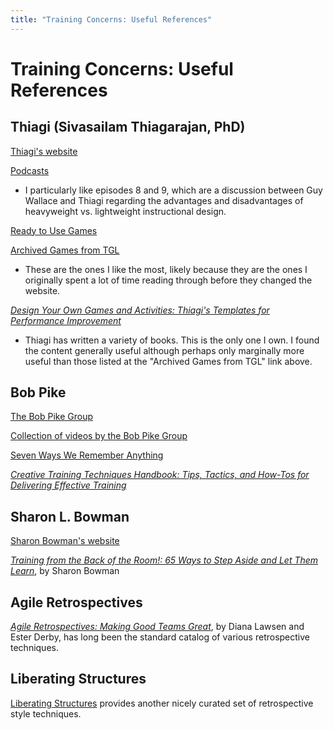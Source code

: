 ```yaml
---
title: "Training Concerns: Useful References"
---
```


# Training Concerns: Useful References

## Thiagi (Sivasailam Thiagarajan, PhD)

[Thiagi's website](http://www.thiagi.com)

[Podcasts](http://www.thiagi.com/resources/#/podcasts-1/)
  + I particularly like episodes 8 and 9, which are a discussion between Guy Wallace and Thiagi regarding the advantages and disadvantages of heavyweight vs. lightweight instructional design.
  
[Ready to Use Games](http://www.thiagi.com/resources/#/games-3/)

[Archived Games from TGL](http://www.thiagi.com/game-list-test)
+ These are the ones I like the most, likely because they are the ones I originally spent a lot of time reading through before they changed the website.

[*Design Your Own Games and Activities: Thiagi's Templates for Performance Improvement*](https://www.amazon.com/gp/product/0787964654)
+ Thiagi has written a variety of books. This is the only one I own. I found the content generally useful although perhaps only marginally more useful than those listed at the "Archived Games from TGL" link above.


## Bob Pike

[The Bob Pike Group](https://www.bobpikegroup.com/)

[Collection of videos by the Bob Pike Group](https://www.youtube.com/user/theBobPikeGroup/videos)

[Seven Ways We Remember Anything](https://www.bobpikegroup.com/trainer-blog/learn-memory-techniques-to-boost-your-learning)

[*Creative Training Techniques Handbook: Tips, Tactics, and How-Tos for Delivering Effective Training*](https://www.amazon.com/gp/product/0874257239)

## Sharon L. Bowman

[Sharon Bowman's website](https://bowperson.com/)

[*Training from the Back of the Room!: 65 Ways to Step Aside and Let Them Learn*](https://www.amazon.com/Training-Back-Room-Aside-Learn/dp/0787996629), by Sharon Bowman


## Agile Retrospectives

[*Agile Retrospectives: Making Good Teams Great*](https://www.amazon.com/dp/B00B03SRJW), by Diana Lawsen and Ester Derby, has long been the standard catalog of various retrospective techniques. 


## Liberating Structures

[Liberating Structures](http://www.liberatingstructures.com/) provides another nicely curated set of retrospective style techniques.
